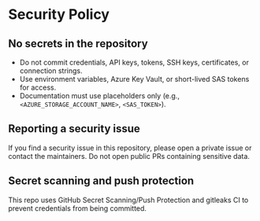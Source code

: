 # Security Policy

## No secrets in the repository
- Do not commit credentials, API keys, tokens, SSH keys, certificates, or connection strings.
- Use environment variables, Azure Key Vault, or short-lived SAS tokens for access.
- Documentation must use placeholders only (e.g., `<AZURE_STORAGE_ACCOUNT_NAME>`, `<SAS_TOKEN>`).

## Reporting a security issue
If you find a security issue in this repository, please open a private issue or contact the maintainers. Do not open public PRs containing sensitive data.

## Secret scanning and push protection
This repo uses GitHub Secret Scanning/Push Protection and gitleaks CI to prevent credentials from being committed.
